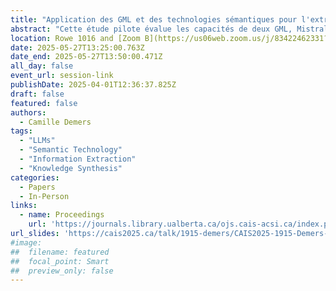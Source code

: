 ```yaml
---
title: "Application des GML et des technologies sémantiques pour l'extraction de données dans les revues de littérature : Une étude pilote en sciences de l'information"
abstract: "Cette étude pilote évalue les capacités de deux GML, Mistral Small 3.1 et GPT-4o mini, pour effectuer une extraction de données basée sur une ontologie pour supporter les revues de littérature en bibliothéconomie et sciences de l'information (BSI). Un échantillon de quatre revues systématiques publiées a été sélectionné comme données véridiques de base. Les publications à accès libre incluses dans ces revues (n = 47) ont été choisies comme entrées dans les modèles, pour qu'ils effectuent une extraction d'information sémantique en utilisant les catégories du Document sur les composantes de l'ontologie (DoCO). Ces résultats préliminaires soulignent les opportunités et les défis de l'utilisation de l'IA et des technologies sémantiques pour l'organisation des revues littéraires en sciences sociales."
location: Rowe 1016 and [Zoom B](https://us06web.zoom.us/j/83422462331?pwd=C3h8KTen5KKaTk2rPZkFhkrqRrmOv6.1)
date: 2025-05-27T13:25:00.763Z
date_end: 2025-05-27T13:50:00.471Z
all_day: false
event_url: session-link
publishDate: 2025-04-01T12:36:37.825Z
draft: false
featured: false
authors:
  - Camille Demers
tags:
  - "LLMs" 
  - "Semantic Technology" 
  - "Information Extraction"
  - "Knowledge Synthesis"
categories:
  - Papers
  - In-Person
links:
  - name: Proceedings
    url: 'https://journals.library.ualberta.ca/ojs.cais-acsi.ca/index.php/cais-asci/article/view/2020'
url_slides: 'https://cais2025.ca/talk/1915-demers/CAIS2025-1915-Demers-Slides.pptx'
#image:
##  filename: featured
##  focal_point: Smart
##  preview_only: false
---
```

